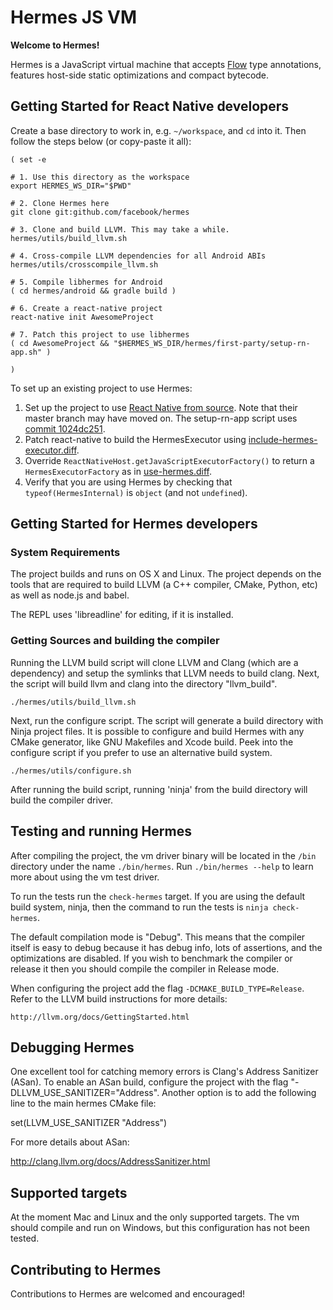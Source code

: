 # Hermes JS VM

**Welcome to Hermes!**

Hermes is a JavaScript virtual machine that accepts [Flow](https://flowtype.org)
type annotations, features host-side static optimizations and compact bytecode.

## Getting Started for React Native developers

Create a base directory to work in, e.g. `~/workspace`, and `cd` into it. Then follow the steps below (or copy-paste it all):

```
( set -e

# 1. Use this directory as the workspace
export HERMES_WS_DIR="$PWD"

# 2. Clone Hermes here
git clone git:github.com/facebook/hermes

# 3. Clone and build LLVM. This may take a while.
hermes/utils/build_llvm.sh

# 4. Cross-compile LLVM dependencies for all Android ABIs
hermes/utils/crosscompile_llvm.sh

# 5. Compile libhermes for Android
( cd hermes/android && gradle build )

# 6. Create a react-native project
react-native init AwesomeProject

# 7. Patch this project to use libhermes
( cd AwesomeProject && "$HERMES_WS_DIR/hermes/first-party/setup-rn-app.sh" )

)
```

To set up an existing project to use Hermes:

1. Set up the project to use [React Native from source](https://facebook.github.io/react-native/docs/building-from-source).
   Note that their master branch may have moved on. The setup-rn-app script
   uses [commit
   1024dc251](https://github.com/facebook/react-native/commit/1024dc251e1f4777052b7c41807ea314672bb13a).
2. Patch react-native to build the HermesExecutor using
   [include-hermes-executor.diff](first-party/patches/include-hermes-executor.diff).
3. Override `ReactNativeHost.getJavaScriptExecutorFactory()` to return a
   `HermesExecutorFactory` as in
   [use-hermes.diff](first-party/patches/use-hermes.diff).
4. Verify that you are using Hermes by checking that `typeof(HermesInternal)`
   is `object` (and not `undefined`).


## Getting Started for Hermes developers

### System Requirements

The project builds and runs on OS X and Linux. The project depends on the tools
that are required to build LLVM (a C++ compiler, CMake, Python, etc) as well as
node.js and babel.

The REPL uses 'libreadline' for editing, if it is installed.

### Getting Sources and building the compiler

Running the LLVM build script will clone LLVM and Clang (which are a dependency)
and setup the symlinks that LLVM needs to build clang. Next, the script will
build llvm and clang into the directory "llvm_build".

    ./hermes/utils/build_llvm.sh

Next, run the configure script. The script will generate a build directory with
Ninja project files. It is possible to configure and build Hermes with any CMake
generator, like GNU Makefiles and Xcode build. Peek into the configure script
if you prefer to use an alternative build system.

    ./hermes/utils/configure.sh

After running the build script, running 'ninja' from the build directory will
build the compiler driver.

## Testing and running Hermes

After compiling the project, the vm driver binary will be located in the `/bin`
directory under the name `./bin/hermes`.  Run `./bin/hermes --help` to learn
more about using the vm test driver.

To run the tests run the `check-hermes` target. If you are using the default
build system, ninja, then the command to run the tests is `ninja check-hermes`.

The default compilation mode is "Debug". This means that the compiler itself is
easy to debug because it has debug info, lots of assertions, and the
optimizations are disabled. If you wish to benchmark the compiler or release it
then you should compile the compiler in Release mode.

When configuring the project add the flag `-DCMAKE_BUILD_TYPE=Release`. Refer to
the LLVM build instructions for more details:

    http://llvm.org/docs/GettingStarted.html

## Debugging Hermes

One excellent tool for catching memory errors is Clang's Address Sanitizer
(ASan). To enable an ASan build, configure the project with the flag
"-DLLVM_USE_SANITIZER="Address". Another option is to add the following line to
the main hermes CMake file:

  set(LLVM_USE_SANITIZER "Address")

For more details about ASan:

  http://clang.llvm.org/docs/AddressSanitizer.html

## Supported targets

At the moment Mac and Linux and the only supported targets. The vm
should compile and run on Windows, but this configuration has not been tested.

## Contributing to Hermes

Contributions to Hermes are welcomed and encouraged!
